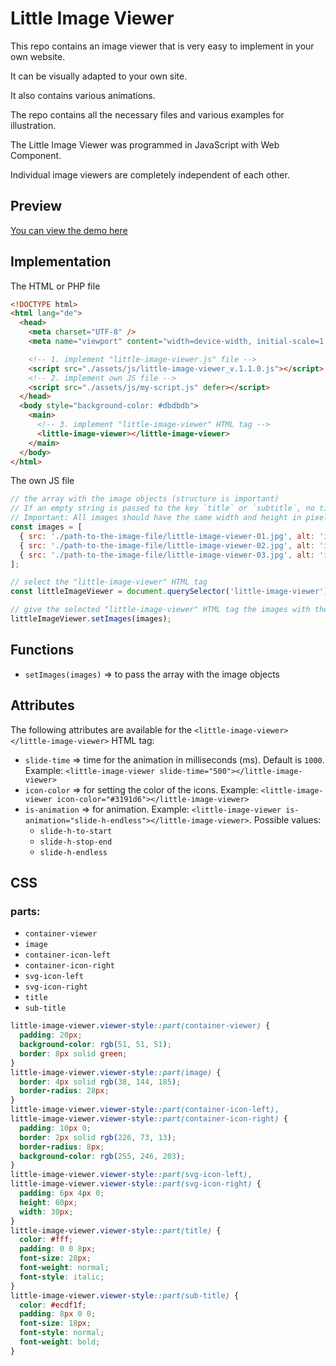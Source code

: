 # Little Image Viewer

This repo contains an image viewer that is very easy to implement in your own website.

It can be visually adapted to your own site.

It also contains various animations.

The repo contains all the necessary files and various examples for illustration.

The Little Image Viewer was programmed in JavaScript with Web Component.

Individual image viewers are completely independent of each other.

## Preview

[You can view the demo here](https://little-image-viewer.frissbee.de/)

## Implementation

The HTML or PHP file

```html
<!DOCTYPE html>
<html lang="de">
  <head>
    <meta charset="UTF-8" />
    <meta name="viewport" content="width=device-width, initial-scale=1.0" />

    <!-- 1. implement "little-image-viewer.js" file -->
    <script src="./assets/js/little-image-viewer_v.1.1.0.js"></script>
    <!-- 2. implement own JS file -->
    <script src="./assets/js/my-script.js" defer></script>
  </head>
  <body style="background-color: #dbdbdb">
    <main>
      <!-- 3. implement "little-image-viewer" HTML tag -->
      <little-image-viewer></little-image-viewer>
    </main>
  </body>
</html>
```

The own JS file

```js
// the array with the image objects (structure is important)
// If an empty string is passed to the key `title` or `subtitle`, no title or subtitle is displayed.
// Important: All images should have the same width and height in pixels
const images = [
  { src: './path-to-the-image-file/little-image-viewer-01.jpg', alt: 'image alt text', title: '', subTitle: '' },
  { src: './path-to-the-image-file/little-image-viewer-02.jpg', alt: 'image alt text', title: '', subTitle: '' },
  { src: './path-to-the-image-file/little-image-viewer-03.jpg', alt: 'image alt text', title: '', subTitle: '' },
];

// select the "little-image-viewer" HTML tag
const littleImageViewer = document.querySelector('little-image-viewer');

// give the selected "little-image-viewer" HTML tag the images with the function "setImages()"
littleImageViewer.setImages(images);
```

## Functions

- `setImages(images)` => to pass the array with the image objects

## Attributes

The following attributes are available for the `<little-image-viewer></little-image-viewer>` HTML tag:

- `slide-time` => time for the animation in milliseconds (ms). Default is `1000`. Example: `<little-image-viewer slide-time="500"></little-image-viewer>`
- `icon-color` => for setting the color of the icons. Example: `<little-image-viewer icon-color="#3191d6"></little-image-viewer>`
- `is-animation` => for animation. Example: `<little-image-viewer is-animation="slide-h-endless"></little-image-viewer>`. Possible values:
  - `slide-h-to-start`
  - `slide-h-stop-end`
  - `slide-h-endless`

## CSS

### parts:

- `container-viewer`
- `image`
- `container-icon-left`
- `container-icon-right`
- `svg-icon-left`
- `svg-icon-right`
- `title`
- `sub-title`

```css
little-image-viewer.viewer-style::part(container-viewer) {
  padding: 20px;
  background-color: rgb(51, 51, 51);
  border: 8px solid green;
}
little-image-viewer.viewer-style::part(image) {
  border: 4px solid rgb(38, 144, 185);
  border-radius: 28px;
}
little-image-viewer.viewer-style::part(container-icon-left),
little-image-viewer.viewer-style::part(container-icon-right) {
  padding: 10px 0;
  border: 2px solid rgb(226, 73, 13);
  border-radius: 8px;
  background-color: rgb(255, 246, 203);
}
little-image-viewer.viewer-style::part(svg-icon-left),
little-image-viewer.viewer-style::part(svg-icon-right) {
  padding: 6px 4px 0;
  height: 60px;
  width: 30px;
}
little-image-viewer.viewer-style::part(title) {
  color: #fff;
  padding: 0 0 8px;
  font-size: 28px;
  font-weight: normal;
  font-style: italic;
}
little-image-viewer.viewer-style::part(sub-title) {
  color: #ecdf1f;
  padding: 8px 0 0;
  font-size: 18px;
  font-style: normal;
  font-weight: bold;
}
```

